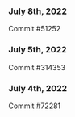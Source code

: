 ### July 8th, 2022

Commit #51252

### July 5th, 2022

Commit #314353


### July 4th, 2022

Commit #72281
